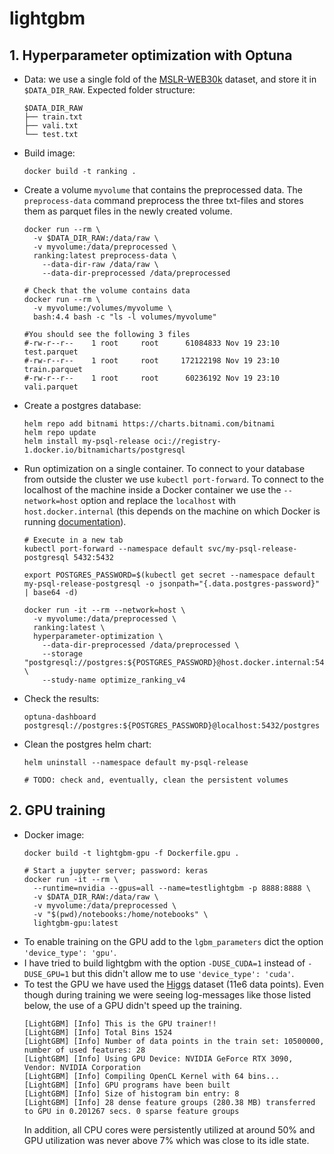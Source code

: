 # lightgbm

## 1. Hyperparameter optimization with Optuna

- Data: we use a single fold of the [MSLR-WEB30k](https://www.microsoft.com/en-us/research/project/mslr/) dataset,
  and store it in `$DATA_DIR_RAW`. Expected folder structure:
  ```shell
  $DATA_DIR_RAW
  ├── train.txt
  ├── vali.txt
  └── test.txt
  ```

- Build image:
  ```shell
  docker build -t ranking .
  ```

- Create a volume `myvolume` that contains the preprocessed data. The `preprocess-data` command preprocess the three
  txt-files and stores them as parquet files in the newly created volume.
  ```shell
  docker run --rm \
    -v $DATA_DIR_RAW:/data/raw \
    -v myvolume:/data/preprocessed \
    ranking:latest preprocess-data \
      --data-dir-raw /data/raw \
      --data-dir-preprocessed /data/preprocessed
  
  # Check that the volume contains data
  docker run --rm \
    -v myvolume:/volumes/myvolume \
    bash:4.4 bash -c "ls -l volumes/myvolume"
    
  #You should see the following 3 files
  #-rw-r--r--    1 root     root      61084833 Nov 19 23:10 test.parquet
  #-rw-r--r--    1 root     root     172122198 Nov 19 23:10 train.parquet
  #-rw-r--r--    1 root     root      60236192 Nov 19 23:10 vali.parquet
  ```

- Create a postgres database:
  ```shell
  helm repo add bitnami https://charts.bitnami.com/bitnami
  helm repo update
  helm install my-psql-release oci://registry-1.docker.io/bitnamicharts/postgresql
  ```

- Run optimization on a single container. To connect to your database from outside the cluster we
  use `kubectl port-forward`. To connect to the localhost of the machine inside a Docker container we use
  the `--network=host` option and replace the `localhost` with `host.docker.internal` (this depends on the machine on
  which Docker is running [documentation](https://docs.docker.com/engine/network/drivers/host/)).
  ```shell
  # Execute in a new tab
  kubectl port-forward --namespace default svc/my-psql-release-postgresql 5432:5432

  export POSTGRES_PASSWORD=$(kubectl get secret --namespace default my-psql-release-postgresql -o jsonpath="{.data.postgres-password}" | base64 -d)

  docker run -it --rm --network=host \
    -v myvolume:/data/preprocessed \
    ranking:latest \
    hyperparameter-optimization \
      --data-dir-preprocessed /data/preprocessed \
      --storage "postgresql://postgres:${POSTGRES_PASSWORD}@host.docker.internal:5432/postgres" \
      --study-name optimize_ranking_v4
  ```

- Check the results:
  ```shell
  optuna-dashboard postgresql://postgres:${POSTGRES_PASSWORD}@localhost:5432/postgres
  ```

- Clean the postgres helm chart:
  ```shell
  helm uninstall --namespace default my-psql-release
  
  # TODO: check and, eventually, clean the persistent volumes
  ```

## 2. GPU training

- Docker image:
  ```shell
  docker build -t lightgbm-gpu -f Dockerfile.gpu .
  
  # Start a jupyter server; password: keras
  docker run -it --rm \
    --runtime=nvidia --gpus=all --name=testlightgbm -p 8888:8888 \
    -v $DATA_DIR_RAW:/data/raw \
    -v myvolume:/data/preprocessed \
    -v "$(pwd)/notebooks:/home/notebooks" \
    lightgbm-gpu:latest
  ``` 
- To enable training on the GPU add to the `lgbm_parameters` dict the option `'device_type': 'gpu'`.
- I have tried to build lightgbm with the option `-DUSE_CUDA=1` instead of `-DUSE_GPU=1` but this didn't allow me to
  use `'device_type': 'cuda'`.
- To test the GPU we have used the [Higgs](https://archive.ics.uci.edu/dataset/280/higgs) dataset (11e6 data points).
  Even though during training we were seeing log-messages like those listed below, the use of a GPU didn't speed up the
  training.
  ```shell
  [LightGBM] [Info] This is the GPU trainer!!
  [LightGBM] [Info] Total Bins 1524
  [LightGBM] [Info] Number of data points in the train set: 10500000, number of used features: 28
  [LightGBM] [Info] Using GPU Device: NVIDIA GeForce RTX 3090, Vendor: NVIDIA Corporation
  [LightGBM] [Info] Compiling OpenCL Kernel with 64 bins...
  [LightGBM] [Info] GPU programs have been built
  [LightGBM] [Info] Size of histogram bin entry: 8
  [LightGBM] [Info] 28 dense feature groups (280.38 MB) transferred to GPU in 0.201267 secs. 0 sparse feature groups
  ```
  In addition, all CPU cores were persistently utilized at around 50% and GPU utilization was never above 7% which was
  close to its idle state.
